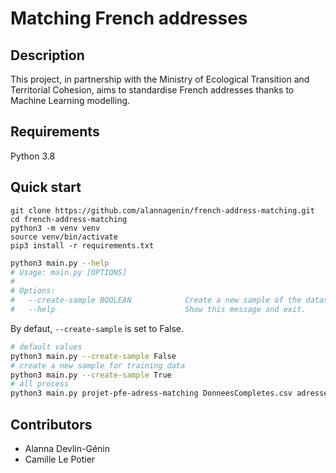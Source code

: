 # Matching French addresses

## Description

This project, in partnership with the Ministry of Ecological Transition and Territorial Cohesion, aims to standardise French addresses thanks to Machine Learning modelling.

## Requirements

Python 3.8

## Quick start

```shell
git clone https://github.com/alannagenin/french-address-matching.git
cd french-address-matching
python3 -m venv venv
source venv/bin/activate
pip3 install -r requirements.txt
```


```bash
python3 main.py --help
# Usage: main.py [OPTIONS]
#
# Options:
#   --create-sample BOOLEAN            Create a new sample of the dataset.
#   --help                             Show this message and exit.
```

By defaut, `--create-sample` is set to False.

```bash
# default values
python3 main.py --create-sample False
# create a new sample for training data
python3 main.py --create-sample True
# all process
python3 main.py projet-pfe-adress-matching DonneesCompletes.csv adresse commune cp_corr CODGEO_2021 --create-sample True
```

## Contributors

* Alanna Devlin-Génin
* Camille Le Potier